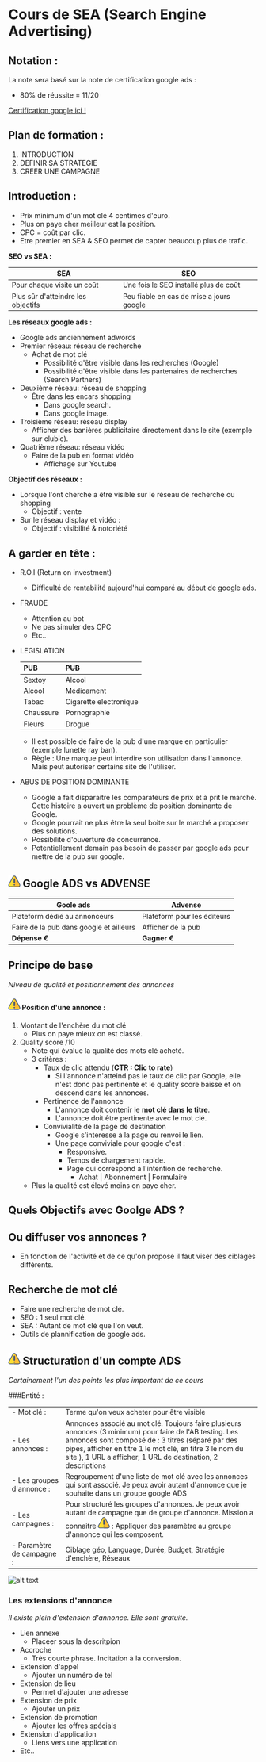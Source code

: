 # Cours de SEA (Search Engine Advertising)

## Notation : 
La note sera basé sur la note de certification google ads : 
- 80% de réussite = 11/20

[Certification google ici !](https://academy.exceedlms.com/student/collection/9128/path/10798)
​
## Plan de formation :
1. INTRODUCTION
2. DEFINIR SA STRATEGIE
3. CREER UNE CAMPAGNE
​
​
## Introduction :  
- Prix minimum d'un mot clé 4 centimes d'euro. 
- Plus on paye cher meilleur est la position. 
- CPC = coût par clic.
- Etre premier en SEA & SEO permet de capter beaucoup plus de trafic.
​

**SEO vs SEA :** 

|SEA|SEO|
|---|---|
|Pour chaque visite un coût|Une fois le SEO installé plus de coût |
|Plus sûr d'atteindre les objectifs|Peu fiable en cas de mise a jours google|​​

**Les réseaux google ads :**
- Google ads anciennement adwords
- Premier réseau: réseau de recherche 
    - Achat de mot clé
        - Possibilité d'être visible dans les recherches (Google)
        - Possibilité d'être visible dans les partenaires de recherches (Search Partners)
- Deuxième réseau: réseau de shopping
    - Être dans les encars shopping 
        - Dans google search. 
        - Dans google image.
- Troisième réseau: réseau display 
    - Afficher des banières publicitaire directement dans le site (exemple sur clubic).
- Quatrième réseau: réseau vidéo
    - Faire de la pub en format vidéo
        - Affichage sur Youtube
​

**Objectif des réseaux :**
- Lorsque l'ont cherche a être visible sur le réseau de recherche ou shopping 
    - Objectif : vente
- Sur le réseau display et vidéo :
    - Objectif : visibilité & notoriété
    
## A garder en tête :
- R.O.I (Return on investment)
    - Difficulté de rentabilité aujourd'hui comparé au début de google ads.
- FRAUDE
    - Attention au bot 
    - Ne pas simuler des CPC
    - Etc..
- LEGISLATION

    |PUB|~~PUB~~|
    |---|---|
    |Sextoy|Alcool|
    |Alcool|Médicament|
    |Tabac|Cigarette electronique|
    |Chaussure|Pornographie|
    |Fleurs|Drogue|
    
    - Il est possible de faire de la pub d'une marque en particulier (exemple lunette ray ban).
    - Règle : Une marque peut interdire son utilisation dans l'annonce. Mais peut autoriser certains site de l'utiliser.
    
- ABUS DE POSITION DOMINANTE
    - Google a fait disparaitre les comparateurs de prix et à prit le marché. Cette histoire a ouvert un problème de position dominante de Google. 
    - Google pourrait ne plus être la seul boite sur le marché a proposer des solutions.
    - Possibilité d'ouverture de concurrence.
    - Potentiellement demain pas besoin de passer par google ads pour mettre de la pub sur google. 
    
## ![alt text](img/warning.png) Google ADS vs ADVENSE

|Goole ads|Advense|
|---|---|
|Plateform dédié au annonceurs|Plateform pour les éditeurs|
|Faire de la pub dans google et ailleurs|Afficher de la pub|
|**Dépense €**|**Gagner €**|

## Principe de base
*Niveau de qualité et positionnement des annonces*


#### ![alt text](img/warning.png) Position d'une annonce : 
1. Montant de l'enchère du mot clé
    - Plus on paye mieux on est classé.
2. Quality score /10
    - Note qui évalue la qualité des mots clé acheté.
    - 3 critères : 
        - Taux de clic attendu (**CTR : Clic to rate**)
            - Si l'annonce n'atteind pas le taux de clic par Google, elle n'est donc pas pertinente et le quality score baisse et on descend dans les annonces.
        - Pertinence de l'annonce 
            - L'annonce doit contenir le **mot clé dans le titre**.
            - L'annonce doit être pertinente avec le mot clé.
        - Convivialité de la page de destination
            - Google s'interesse à la page ou renvoi le lien.
            - Une page conviviale pour google c'est : 
                - Responsive.
                - Temps de chargement rapide.
                - Page qui correspond a l'intention de recherche.
                    - Achat | Abonnement | Formulaire
    - Plus la qualité est élevé moins on paye cher.
                    
## Quels Objectifs avec Goolge ADS ?

## Ou diffuser vos annonces ?
- En fonction de l'activité et de ce qu'on propose il faut viser des ciblages différents.

## Recherche de mot clé
- Faire une recherche de mot clé.
- SEO : 1 seul mot clé.
- SEA : Autant de mot clé que l'on veut.
- Outils de plannification de google ads.

## ![alt text](img/warning.png) Structuration d'un compte ADS 

*Certainement l'un des points les plus important de ce cours*

###Entité :

|||
|---|---|
|- Mot clé : |Terme qu'on veux acheter pour être visible|
|- Les annonces : |Annonces associé au mot clé. Toujours faire plusieurs annonces (3 minimum) pour faire de l'AB testing. Les annonces sont composé de : 3 titres (séparé par des pipes, afficher en titre 1 le mot clé, en titre 3 le nom du site ), 1 URL a afficher, 1 URL de destination, 2 descriptions|
|- Les groupes d'annonce : | Regroupement d'une liste de mot clé avec les annonces qui sont associé. Je peux avoir autant d'annonce que je souhaite dans un groupe google ADS|
|- Les campagnes : | Pour structuré les groupes d'annonces. Je peux avoir autant de campagne que de groupe d'annonce. Mission a connaitre ![alt text](img/warning.png) : Appliquer des paramètre au groupe d'annonce qui les composent.|
|- Paramètre de campagne : | Ciblage géo, Language, Durée, Budget, Stratégie d'enchère, Réseaux|

![alt text](https://www.definitions-marketing.com/wp-content/uploads/IMG2/jpg/groupe-annonces.jpg "Entité")

### Les extensions d'annonce
_Il existe plein d'extension d'annonce. Elle sont gratuite._

- Lien annexe
    - Placeer sous la descritpion
- Accroche
    - Très courte phrase. Incitation à la conversion.
- Extension d'appel 
    - Ajouter un numéro de tel
- Extension de lieu
    - Permet d'ajouter une adresse
- Extension de prix
    - Ajouter un prix
- Extension de promotion
    - Ajouter les offres spécials
- Extension d'application
    - Liens vers une application
- Etc..




